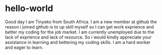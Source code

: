 # hello-world
Good day
I am Tinyeko from South Africa. I am a new member at github the reason i joined github is to up skill myself so I can get work exprience and better my coding for the job market. I am currently unemployed due to the lack of exprience and lack of resource. So i would kindly appreciate your assistance in learning and bettering my coding skills.
I am a hard worker and eager to learn.
